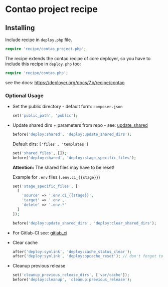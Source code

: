 # Contao project recipe

## Installing

Include recipe in `deploy.php` file.

```php
require 'recipe/contao_project.php';
```

The recipe extends the contao recipe of core deployer, so you have to include this recipe in `deploy.php` too:

```php
require 'recipe/contao.php';
```

see the docs: https://deployer.org/docs/7.x/recipe/contao

### Optional Usage

* Set the public directory - default form: `composer.json`
    ```php
    set('public_path', 'public');
    ```

* Update shared dirs + parameters from repo - see: [update_shared](deploy/update_shared.md)

    ```php
    before('deploy:shared', 'deploy:update_shared_dirs');
    ```

  Default dirs: ``['files', 'templates']``

    ```php
    set('shared_files', []);
    before('deploy:shared', 'deploy:stage_specific_files');
    ```
  **Attention:** The shared files may have to be reset!

  Example for `.env` files (`.env.ci_{{stage}}`)
    ```php
    set('stage_specific_files', [
      [
        'source' => '.env.ci_{{stage}}',
        'target' => '.env',
        'delete' => '.env.*'
      ]
    ]);
    ```

    ```php
    before('deploy:update_shared_dirs', 'deploy:clear_shared_dirs');
    ```

* For Gitlab-CI see: [gitlab_ci](deploy/gitlab_ci.md)

* Clear cache

    ```php
    after('deploy:symlink', 'deploy:cache_status_clear');
    after('deploy:symlink', 'deploy:opcache_reset'); // don't forget to set `public_url` per stage
    ```

* Cleanup previous release

    ```php
    set('cleanup_previous_release_dirs', ['var/cache']);
    before('deploy:cleanup', 'cleanup:previous_release');
    ```
